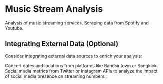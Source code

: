 # Music Stream Analysis
Analysis of music streaming services. Scraping data from Spotify and Youtube. 

## Integrating External Data (Optional)
Consider integrating external data sources to enrich your analysis:

Concert dates and locations from platforms like Bandsintown or Songkick.
Social media metrics from Twitter or Instagram APIs to analyze the impact of social media presence on streaming numbers.
